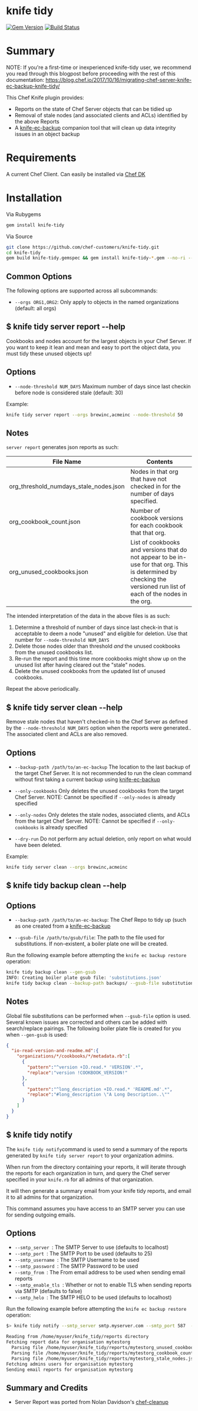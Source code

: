 # knife tidy
[![Gem Version](https://badge.fury.io/rb/knife-tidy.svg)](https://rubygems.org/gems/knife-tidy)
[![Build Status](https://travis-ci.org/chef/knife-tidy.svg?branch=master)](https://travis-ci.org/chef/knife-tidy)

# Summary

NOTE: If you're a first-time or inexperienced knife-tidy user, we recommend you read through this blogpost before proceeding with the rest of this documentation: https://blog.chef.io/2017/10/16/migrating-chef-server-knife-ec-backup-knife-tidy/

This Chef Knife plugin provides:
 * Reports on the state of Chef Server objects that can be tidied up
 * Removal of stale nodes (and associated clients and ACLs) identified by the above Reports
 * A [knife-ec-backup](https://github.com/chef/knife-ec-backup) companion tool that will clean up data integrity issues in an object backup

# Requirements

A current Chef Client. Can easily be installed via [Chef DK](https://github.com/chef/chef-dk#installation)

# Installation

Via Rubygems
```bash
gem install knife-tidy
```

Via Source
```bash
git clone https://github.com/chef-customers/knife-tidy.git
cd knife-tidy
gem build knife-tidy.gemspec && gem install knife-tidy-*.gem --no-ri --no-rdoc
```

## Common Options

The following options are supported across all subcommands:

  * `--orgs ORG1,ORG2`:
    Only apply to objects in the named organizations (default: all orgs)

## $ knife tidy server report --help

Cookbooks and nodes account for the largest objects in your Chef Server.
If you want to keep it lean and mean and easy to port the object data, you must
tidy these unused objects up!

## Options

  * `--node-threshold NUM_DAYS`
    Maximum number of days since last checkin before node is considered stale (default: 30)

Example:
```bash
knife tidy server report --orgs brewinc,acmeinc --node-threshold 50
```

## Notes
  `server report` generates json reports as such:

File Name | Contents
--- | ---
org_threshold_numdays_stale_nodes.json | Nodes in that org that have not checked in for the number of days specified.
org_cookbook_count.json | Number of cookbook versions for each cookbook that that org.
org_unused_cookbooks.json | List of cookbooks and versions that do not appear to be in-use for that org. This is determined by checking the versioned run list of each of the nodes in the org.

The intended interpretation of the data in the above files is as such:

1. Determine a threshold of number of days since last check-in that is acceptable to deem a node "unused" and eligible for deletion. Use that number for `--node-threshold NUM_DAYS`
1. Delete those nodes older than threshold _and_ the unused cookbooks from the unused cookbooks list.
1. Re-run the report and this time more cookbooks might show up on the unused list after having cleared out the "stale" nodes.
1. Delete the unused cookbooks from the updated list of unused cookbooks.

Repeat the above periodically.

## $ knife tidy server clean --help
Remove stale nodes that haven't checked-in to the Chef Server as defined by the `--node-threshold NUM_DAYS` option when the reports were generated.. The associated client and ACLs are also removed.

## Options

  * `--backup-path /path/to/an-ec-backup`
    The location to the last backup of the target Chef Server. It is not recommended to run the clean command without first taking a current backup using [knife-ec-backup](https://github.com/chef/knife-ec-backup)

  * `--only-cookbooks`
    Only deletes the unused cookbooks from the target Chef Server. NOTE: Cannot be specified if `--only-nodes` is already specified

  * `--only-nodes`
    Only deletes the stale nodes, associated clients, and ACLs from the target Chef Server. NOTE: Cannot be specified if `--only-cookbooks` is already specified

  * `--dry-run`
    Do not perform any actual deletion, only report on what would have been deleted.

Example:
```bash
knife tidy server clean --orgs brewinc,acmeinc
```

## $ knife tidy backup clean --help

## Options

  * `--backup-path /path/to/an-ec-backup`:
    The Chef Repo to tidy up (such as one created from a [knife-ec-backup](https://github.com/chef/knife-ec-backup)

  * `--gsub-file /path/to/gsub/file`:
    The path to the file used for substitutions. If non-existent, a boiler plate one will be created.

Run the following example before attempting the `knife ec backup restore` operation:
```bash
knife tidy backup clean --gen-gsub
INFO: Creating boiler plate gsub file: 'substitutions.json'
knife tidy backup clean --backup-path backups/ --gsub-file substitutions.json
```

## Notes

  Global file substitutions can be performed when `--gsub-file` option is used. Several known issues are corrected
  and others can be added with search/replace pairings. The following boiler plate file is created for you when `--gen-gsub` is used:

```json
{
  "io-read-version-and-readme.md":{
    "organizations/*/cookbooks/*/metadata.rb":[
      {
        "pattern":"^version +IO.read.* 'VERSION'.*",
        "replace":"version !COOKBOOK_VERSION!"
      },
      {
        "pattern":"^long_description +IO.read.* 'README.md'.*",
        "replace":"#long_description \"A Long Description..\""
      }
    ]
  }
}
```

## $ knife tidy notify

The ```knife tidy notify```command is used to send a summary of the reports generated by ```knife tidy server report``` to your organization admins.

When run from the directory containing your reports, it will iterate through the reports for each organization in turn, and query the Chef server specified in your ```knife.rb``` for all admins of that organization.

It will then generate a summary email from your knife tidy reports, and email it to all admins for that organization.

This command assumes you have access to an SMTP server you can use for sending outgoing emails.

## Options

  * `--smtp_server `:
    The SMTP Server to use (defaults to localhost)
  * `--smtp_port `:
       The SMTP Port to be used (defaults to 25)  
  * `--smtp_username `:
       The SMTP Username to be used
  * `--smtp_password `:
       The SMTP Password to be used
  * `--smtp_from `:
       The From email address to be used when sending email reports
  * `--smtp_enable_tls `:
       Whether or not to enable TLS when sending reports via SMTP (defaults to false)            
  * `--smtp_helo `:
     The SMTP HELO to be used (defaults to localhost)

Run the following example before attempting the `knife ec backup restore` operation:
```bash
$> knife tidy notify --smtp_server smtp.myserver.com --smtp_port 587  --smtp_from myuser@myserver.com --smtp_username myuser --smtp_password mypassword --smtp_use_tls

Reading from /home/myuser/knife_tidy/reports directory
Fetching report data for organisation mytestorg
  Parsing file /home/myuser/knife_tidy/reports/mytestorg_unused_cookbooks.json
  Parsing file /home/myuser/knife_tidy/reports/mytestorg_cookbook_count.json
  Parsing file /home/myuser/knife_tidy/reports/mytestorg_stale_nodes.json
Fetching admins users for organisation mytestorg
Sending email reports for organisation mytestorg
```

## Summary and Credits

  * Server Report was ported from Nolan Davidson's [chef-cleanup](https://github.com/nsdavidson/chef-cleanup)
